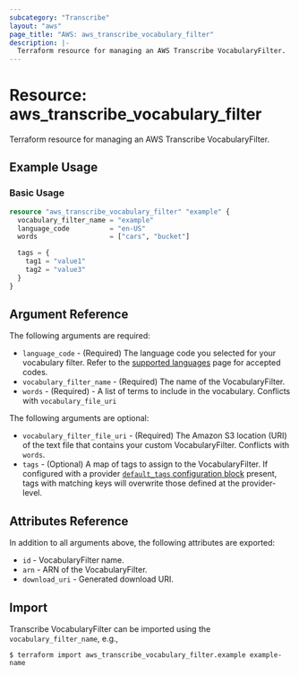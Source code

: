 ```yaml
---
subcategory: "Transcribe"
layout: "aws"
page_title: "AWS: aws_transcribe_vocabulary_filter"
description: |-
  Terraform resource for managing an AWS Transcribe VocabularyFilter.
---
```


# Resource: aws_transcribe_vocabulary_filter

Terraform resource for managing an AWS Transcribe VocabularyFilter.

## Example Usage

### Basic Usage

```terraform
resource "aws_transcribe_vocabulary_filter" "example" {
  vocabulary_filter_name = "example"
  language_code          = "en-US"
  words                  = ["cars", "bucket"]

  tags = {
    tag1 = "value1"
    tag2 = "value3"
  }
}
```

## Argument Reference

The following arguments are required:

* `language_code` - (Required) The language code you selected for your vocabulary filter. Refer to the [supported languages](https://docs.aws.amazon.com/transcribe/latest/dg/supported-languages.html) page for accepted codes.
* `vocabulary_filter_name` - (Required) The name of the VocabularyFilter.
* `words` - (Required) - A list of terms to include in the vocabulary. Conflicts with `vocabulary_file_uri`

The following arguments are optional:

* `vocabulary_filter_file_uri` - (Required) The Amazon S3 location (URI) of the text file that contains your custom VocabularyFilter. Conflicts with `words`.
* `tags` - (Optional) A map of tags to assign to the VocabularyFilter. If configured with a provider [`default_tags` configuration block](https://registry.terraform.io/providers/hashicorp/aws/latest/docs#default_tags-configuration-block) present, tags with matching keys will overwrite those defined at the provider-level.

## Attributes Reference

In addition to all arguments above, the following attributes are exported:

* `id` - VocabularyFilter name.
* `arn` - ARN of the VocabularyFilter.
* `download_uri` - Generated download URI.

## Import

Transcribe VocabularyFilter can be imported using the `vocabulary_filter_name`, e.g.,

```
$ terraform import aws_transcribe_vocabulary_filter.example example-name
```
